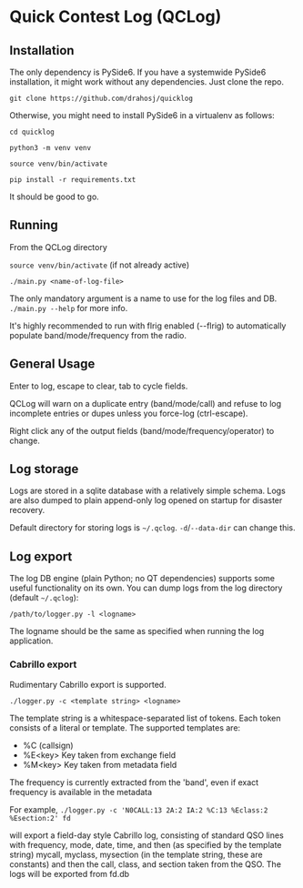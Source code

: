 # Quick Contest Log (QCLog)

## Installation
The only dependency is PySide6. If you have a systemwide PySide6 installation,
it might work without any dependencies. Just clone the repo.

`git clone https://github.com/drahosj/quicklog`

Otherwise, you might need to install PySide6 in a virtualenv as follows:

`cd quicklog`

`python3 -m venv venv`

`source venv/bin/activate`

`pip install -r requirements.txt`

It should be good to go.

## Running
From the QCLog directory

`source venv/bin/activate` (if not already active)

`./main.py <name-of-log-file>`

The only mandatory argument is a name to use for the log files and DB.
`./main.py --help` for more info.

It's highly recommended to run with flrig enabled (--flrig) to automatically
populate band/mode/frequency from the radio.

## General Usage
Enter to log, escape to clear, tab to cycle fields.

QCLog will warn on a duplicate entry (band/mode/call) and refuse to log
incomplete entries or dupes unless you force-log (ctrl-escape).

Right click any of the output fields (band/mode/frequency/operator) to change.

## Log storage
Logs are stored in a sqlite database with a relatively simple schema. Logs are
also dumped to plain append-only log opened on startup for disaster recovery.

Default directory for storing logs is `~/.qclog`. `-d`/`--data-dir` can change this.

## Log export
The log DB engine (plain Python; no QT dependencies) supports some
useful functionality on its own. You can dump logs from the log directory 
(default `~/.qclog`):

`/path/to/logger.py -l <logname>`

The logname should be the same as specified when running the log application.

### Cabrillo export
Rudimentary Cabrillo export is supported.

`./logger.py -c <template string> <logname>`

The template string is a whitespace-separated list of tokens. Each
token consists of a literal or template. The supported templates are:

- %C (callsign)
- %E\<key\> Key taken from exchange field
- %M\<key\> Key taken from metadata field

The frequency is currently extracted from the 'band', even if exact frequency is
available in the metadata

For example, 
`./logger.py -c 'N0CALL:13 2A:2 IA:2 %C:13 %Eclass:2 %Esection:2' fd`

will export a field-day style Cabrillo log, consisting of standard QSO lines
with frequency, mode, date, time, and then (as specified by the template string)
mycall, myclass, mysection (in the template string, these are constants) and
then the call, class, and section taken from the QSO. The logs will be exported
from fd.db
